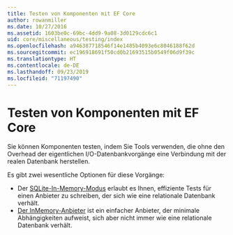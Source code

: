 ```yaml
---
title: Testen von Komponenten mit EF Core
author: rowanmiller
ms.date: 10/27/2016
ms.assetid: 1603be0c-69bc-4dd9-9a08-3d0129cdc6c1
uid: core/miscellaneous/testing/index
ms.openlocfilehash: a946387718546f14e1485b4093e6c8046188f62d
ms.sourcegitcommit: ec196918691f50cd0b21693515b0549f06d9f39c
ms.translationtype: HT
ms.contentlocale: de-DE
ms.lasthandoff: 09/23/2019
ms.locfileid: "71197490"
---
```

# <a name="testing-components-using-ef-core"></a>Testen von Komponenten mit EF Core

Sie können Komponenten testen, indem Sie Tools verwenden, die ohne den Overhead der eigentlichen I/O-Datenbankvorgänge eine Verbindung mit der realen Datenbank herstellen.

Es gibt zwei wesentliche Optionen für diese Vorgänge:
 * Der [SQLite-In-Memory-Modus](sqlite.md) erlaubt es Ihnen, effiziente Tests für einen Anbieter zu schreiben, der sich wie eine relationale Datenbank verhält.
 * [Der InMemory-Anbieter](in-memory.md) ist ein einfacher Anbieter, der minimale Abhängigkeiten aufweist, sich aber nicht immer wie eine relationale Datenbank verhält.
